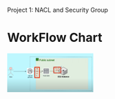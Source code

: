 Project 1:  NACL and Security Group

<h1> WorkFlow Chart </h1>
<img src="Screenshot_1.png" alt="Workflow Chart" width="200px">
